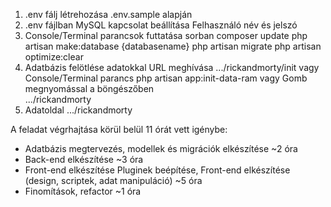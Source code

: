 1. .env fálj létrehozása 
    .env.sample alapján
2. .env fájlban MySQL kapcsolat beállítása 
    Felhasználó név és jelszó
3. Console/Terminal parancsok futtatása sorban
    composer update
    php artisan make:database {databasename} 
    php artisan migrate
    php artisan optimize:clear
4. Adatbázis felötlése adatokkal
    URL meghívása
        .../rickandmorty/init
    vagy Console/Terminal parancs
        php artisan app:init-data-ram
    vagy Gomb megnyomással a böngészőben        
        .../rickandmorty
5. Adatoldal
    .../rickandmorty


A feladat végrhajtása körül belül 11 órát vett igénybe:
- Adatbázis megtervezés, modellek és migrációk elkészítése ~2 óra
- Back-end elkészítése ~3 óra
- Front-end elkészítése Pluginek beépítése, Front-end elkészítése (design, scriptek, adat manipuláció)  ~5 óra
- Finomítások, refactor ~1 óra

